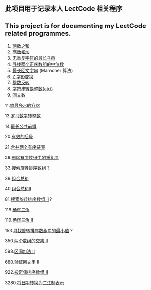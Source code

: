 ## 此项目用于记录本人 LeetCode 相关程序

## This project is for documenting my LeetCode related programmes.

1. [两数之和](Code/0001.ipynb)
2. [两数相加](Code/0002.ipynb)
3. [无重复字符的最长子串](Code/0003.ipynb)
4. [寻找两个正序数组的中位数](Code/0004.ipynb)
5. [最长回文字串](Code/0005.ipynb) (Manacher 算法)
6. [Z 字形变换](Code/0006.ipynb)
7. [整数反转](Code/0007.ipynb)
8. [字符串转换整数(atoi)](Code/0008.ipynb)
9. [回文数](Code/0009.ipynb)

11.[盛最多水的容器](Code/0011.ipynb)

13.[罗马数字转整数](Code/0013.ipynb)

14.[最长公共前缀](Code/0014.ipynb)


20.[有效的括号](Code/0020.ipynb)

21.[合并两个有序链表](Code/0021.ipynb)


26.[删除有序数组中的重复项](Code/0026.ipynb)

33.[搜索旋转排序数组](Code/0033.ipynb) ?


39.[组合总和](Code/0039.ipynb)

40.[组合总和II](Code/0040.ipynb)

81.[搜索旋转排序数组 II](Code/0081.ipynb) ?


118.[杨辉三角](Code/0118.ipynb)

119.[杨辉三角 II](Code/0119.ipynb)


153.[寻找旋转排序数组中的最小值](Code/0153.ipynb) ?

350.[两个数组的交集 II](Code/0350.ipynb)


598.[区间加法 II](Code/0598.ipynb)

680.[验证回文串 II](Code/0680.ipynb)

922.[按奇偶排序数组 II](Code/0922.ipynb)


3280.[将日期转换为二进制表示](Code/3280.ipynb)